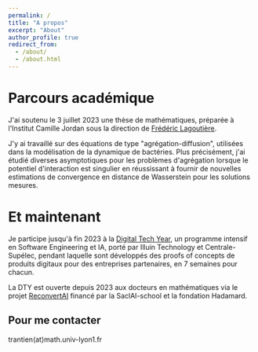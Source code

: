 ```yaml
---
permalink: /
title: "A propos"
excerpt: "About"
author_profile: true
redirect_from: 
  - /about/
  - /about.html
---
```


Parcours académique
======

J'ai soutenu le 3 juillet 2023 une thèse de mathématiques, préparée à l'Institut Camille Jordan sous la direction de [Frédéric Lagoutière](http://math.univ-lyon1.fr/homes-www/lagoutiere/).

J'y ai travaillé sur des équations de type "agrégation-diffusion", utilisées dans la modélisation de la dynamique de bactéries. Plus précisément, j'ai étudié diverses asymptotiques pour les problèmes d'agrégation lorsque le potentiel d'interaction est singulier en réussissant à fournir de nouvelles estimations de convergence en distance de Wasserstein pour les solutions mesures. <br>

Et maintenant
======

Je participe jusqu'à fin 2023 à la <a href="https://paris-digital-lab.com/digital-tech-year-fr/">Digital Tech Year</a>, un programme intensif en Software Engineering et IA, porté par Illuin Technology et Centrale-Supélec, pendant laquelle sont développés des proofs of concepts de produits digitaux pour des entreprises partenaires, en 7 semaines pour chacun.

La DTY est ouverte depuis 2023 aux docteurs en mathématiques via le projet <a href="https://www.universite-paris-saclay.fr/graduate-schools/graduate-school-mathematiques/mediation-et-actualites-graduate-school-mathematiques/reconvertai-projet-de-reconversion-en-intelligence-artificielle-graduate-school-mathematiques">ReconvertAI</a> financé par la SaclAI-school et la fondation Hadamard.

Pour me contacter
------

trantien(at)math.univ-lyon1.fr
